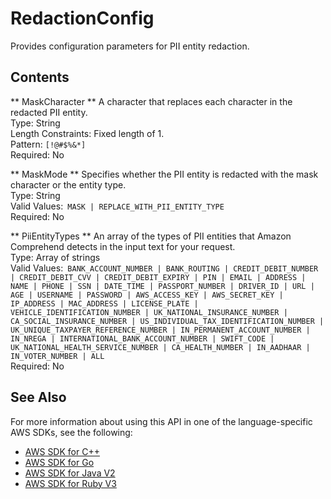 # RedactionConfig<a name="API_RedactionConfig"></a>

Provides configuration parameters for PII entity redaction\.

## Contents<a name="API_RedactionConfig_Contents"></a>

 ** MaskCharacter **   <a name="comprehend-Type-RedactionConfig-MaskCharacter"></a>
A character that replaces each character in the redacted PII entity\.  
Type: String  
Length Constraints: Fixed length of 1\.  
Pattern: `[!@#$%&*]`   
Required: No

 ** MaskMode **   <a name="comprehend-Type-RedactionConfig-MaskMode"></a>
Specifies whether the PII entity is redacted with the mask character or the entity type\.  
Type: String  
Valid Values:` MASK | REPLACE_WITH_PII_ENTITY_TYPE`   
Required: No

 ** PiiEntityTypes **   <a name="comprehend-Type-RedactionConfig-PiiEntityTypes"></a>
An array of the types of PII entities that Amazon Comprehend detects in the input text for your request\.  
Type: Array of strings  
Valid Values:` BANK_ACCOUNT_NUMBER | BANK_ROUTING | CREDIT_DEBIT_NUMBER | CREDIT_DEBIT_CVV | CREDIT_DEBIT_EXPIRY | PIN | EMAIL | ADDRESS | NAME | PHONE | SSN | DATE_TIME | PASSPORT_NUMBER | DRIVER_ID | URL | AGE | USERNAME | PASSWORD | AWS_ACCESS_KEY | AWS_SECRET_KEY | IP_ADDRESS | MAC_ADDRESS | LICENSE_PLATE | VEHICLE_IDENTIFICATION_NUMBER | UK_NATIONAL_INSURANCE_NUMBER | CA_SOCIAL_INSURANCE_NUMBER | US_INDIVIDUAL_TAX_IDENTIFICATION_NUMBER | UK_UNIQUE_TAXPAYER_REFERENCE_NUMBER | IN_PERMANENT_ACCOUNT_NUMBER | IN_NREGA | INTERNATIONAL_BANK_ACCOUNT_NUMBER | SWIFT_CODE | UK_NATIONAL_HEALTH_SERVICE_NUMBER | CA_HEALTH_NUMBER | IN_AADHAAR | IN_VOTER_NUMBER | ALL`   
Required: No

## See Also<a name="API_RedactionConfig_SeeAlso"></a>

For more information about using this API in one of the language\-specific AWS SDKs, see the following:
+  [AWS SDK for C\+\+](https://docs.aws.amazon.com/goto/SdkForCpp/comprehend-2017-11-27/RedactionConfig) 
+  [AWS SDK for Go](https://docs.aws.amazon.com/goto/SdkForGoV1/comprehend-2017-11-27/RedactionConfig) 
+  [AWS SDK for Java V2](https://docs.aws.amazon.com/goto/SdkForJavaV2/comprehend-2017-11-27/RedactionConfig) 
+  [AWS SDK for Ruby V3](https://docs.aws.amazon.com/goto/SdkForRubyV3/comprehend-2017-11-27/RedactionConfig) 